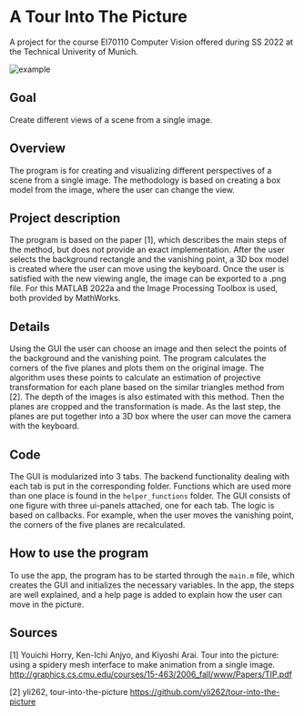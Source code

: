 # A Tour Into The Picture

A project for the course EI70110 Computer Vision offered during SS 2022 at the Technical Univerity of Munich.

![example](https://user-images.githubusercontent.com/59822141/179567454-7e4e1d34-80fa-4ca2-8215-228acf929c6a.png)

## Goal

Create different views of a scene from a single image.


## Overview

The program is for creating and visualizing different perspectives of a scene from a single image. The methodology is based on creating
a box model from the image, where the user can change the view.


## Project description

The program is based on the paper [1], which describes the main steps of the method, but does not provide an exact implementation.
After the user selects the background rectangle and the vanishing point, a 3D box model is created where the user can move using the keyboard.
Once the user is satisfied with the new viewing angle, the image can be exported to a .png file.
For this MATLAB 2022a and the Image Processing Toolbox is used, both provided by MathWorks.


## Details

Using the GUI the user can choose an image and then select the points of the background and the vanishing point. 
The program calculates the corners of the five planes and plots them on the original image. The algorithm 
uses these points to calculate an estimation of projective transformation for each plane based on the 
similar triangles method from [2]. The depth of the images is also estimated with this method.
Then the planes are cropped and the transformation is made. As the last step, the planes are put 
together into a 3D box where the user can move the camera with the keyboard. 

## Code

The GUI is modularized into 3 tabs. The backend functionality dealing with each tab is put in the corresponding folder. Functions which are used more than one place is found in the `helper_functions` folder. The GUI consists of one figure with three ui-panels attached, one for each tab. The logic is based on callbacks. For example, when the user moves the vanishing point, the corners of the five planes are recalculated.

## How to use the program

To use the app, the program has to be started through the `main.m` file, which creates the GUI and initializes the necessary variables.
In the app, the steps are well explained, and a help page is added to explain how the user can move in the picture. 


## Sources

[1] Youichi Horry, Ken-Ichi Anjyo, and Kiyoshi Arai. Tour into the picture: using a spidery mesh interface to make animation from a single image.
http://graphics.cs.cmu.edu/courses/15-463/2006_fall/www/Papers/TIP.pdf

[2] yli262, tour-into-the-picture
https://github.com/yli262/tour-into-the-picture
 




